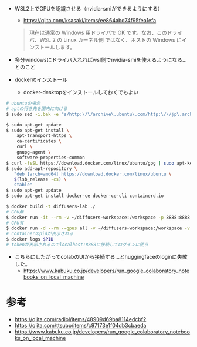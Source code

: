 - WSL2上でGPUを認識させる（nvidia-smiができるようにする）
  - https://qiita.com/ksasaki/items/ee864abd74f95fea1efa
  > 現在は通常の Windows 用ドライバで OK です。なお、このドライバ、WSL 2 の Linux カーネル側 ではなく、ホストの Windows にインストールします。
- 多分windowsにドライバ入れればwsl側でnvidia-smiを使えるようになる...とのこと

- dockerのインストール
  - docker-desktopをインストールしておくでもよい
```bash
# ubuntuの場合
# aptの行き先を国内に向ける
$ sudo sed -i.bak -e "s/http:\/\/archive\.ubuntu\.com/http:\/\/jp\.archive\.ubuntu\.com/g" /etc/apt/sources.list

$ sudo apt-get update
$ sudo apt-get install \
    apt-transport-https \
    ca-certificates \
    curl \
    gnupg-agent \
    software-properties-common
$ curl -fsSL https://download.docker.com/linux/ubuntu/gpg | sudo apt-key add -
$ sudo add-apt-repository \
   "deb [arch=amd64] https://download.docker.com/linux/ubuntu \
   $(lsb_release -cs) \
   stable"
$ sudo apt-get update
$ sudo apt-get install docker-ce docker-ce-cli containerd.io
```

```bash
$ docker build -t diffusers-lab ./
# GPU無
$ docker run -it --rm -v ~/diffusers-workspace:/workspace -p 8888:8888 --name pytorch diffusers-lab jupyter lab --ip 0.0.0.0 --allow-root
# GPU有
$ docker run -d --rm --gpus all -v ~/diffusers-workspace:/workspace -v ~/.cache/huggingface:~/.cache/huggingface -p 8888:8888 --name pytorch diffusers-lab jupyter lab
# containerのpidが表示される
$ docker logs $PID
# tokenが表示されるのでlocalhost:8888に接続してログインに使う
```

- こちらにしたがってcolabのUIから接続する...とhuggingfaceのloginに失敗した。
  - https://www.kabuku.co.jp/developers/run_google_colaboratory_notebooks_on_local_machine


# 参考
- https://qiita.com/radiol/items/48909d69ba8114edcbf2
- https://qiita.com/ttsubo/items/c97173e1f04db3cbaeda
- https://www.kabuku.co.jp/developers/run_google_colaboratory_notebooks_on_local_machine

